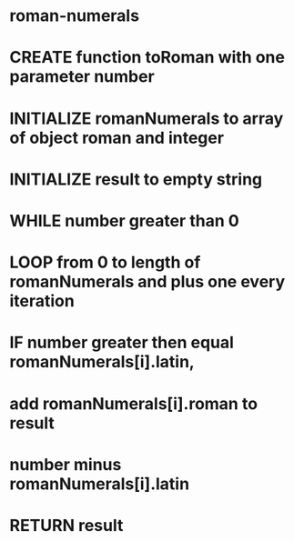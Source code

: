 # roman-numerals

# CREATE function toRoman with one parameter number
#   INITIALIZE romanNumerals to array of object roman and integer
#   INITIALIZE result to empty string
#   WHILE number greater than 0
#       LOOP from 0 to length of romanNumerals and plus one every iteration
#           IF number greater then equal romanNumerals[i].latin, 
#               add romanNumerals[i].roman to result 
#               number minus romanNumerals[i].latin
#   RETURN result